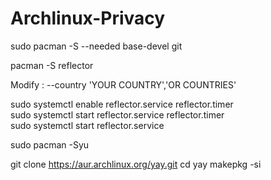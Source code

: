 # Archlinux-Privacy

sudo pacman -S --needed base-devel git

pacman -S reflector

Modify : --country 'YOUR COUNTRY','OR COUNTRIES'

sudo systemctl enable reflector.service reflector.timer \
sudo systemctl start reflector.service reflector.timer \
sudo systemctl start reflector.service

sudo pacman -Syu

git clone https://aur.archlinux.org/yay.git
cd yay
makepkg -si
